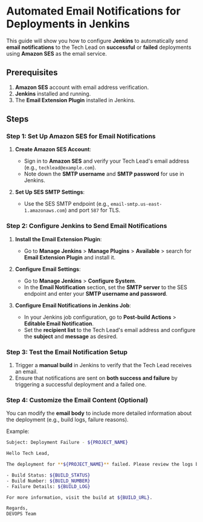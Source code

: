 # Automated Email Notifications for Deployments in Jenkins

This guide will show you how to configure **Jenkins** to automatically send **email notifications** to the Tech Lead on **successful** or **failed** deployments using **Amazon SES** as the email service.

## Prerequisites

1. **Amazon SES** account with email address verification.
2. **Jenkins** installed and running.
3. The **Email Extension Plugin** installed in Jenkins.

## Steps

### Step 1: Set Up Amazon SES for Email Notifications

1. **Create Amazon SES Account**:
   - Sign in to **Amazon SES** and verify your Tech Lead's email address (e.g., `techlead@example.com`).
   - Note down the **SMTP username** and **SMTP password** for use in Jenkins.

2. **Set Up SES SMTP Settings**:
   - Use the SES SMTP endpoint (e.g., `email-smtp.us-east-1.amazonaws.com`) and port `587` for TLS.

### Step 2: Configure Jenkins to Send Email Notifications

1. **Install the Email Extension Plugin**:
   - Go to **Manage Jenkins** > **Manage Plugins** > **Available** > search for **Email Extension Plugin** and install it.

2. **Configure Email Settings**:
   - Go to **Manage Jenkins** > **Configure System**.
   - In the **Email Notification** section, set the **SMTP server** to the SES endpoint and enter your **SMTP username and password**.

3. **Configure Email Notifications in Jenkins Job**:
   - In your Jenkins job configuration, go to **Post-build Actions** > **Editable Email Notification**.
   - Set the **recipient list** to the Tech Lead's email address and configure the **subject** and **message** as desired.

### Step 3: Test the Email Notification Setup

1. Trigger a **manual build** in Jenkins to verify that the Tech Lead receives an email.
2. Ensure that notifications are sent on **both success and failure** by triggering a successful deployment and a failed one.

### Step 4: Customize the Email Content (Optional)

You can modify the **email body** to include more detailed information about the deployment (e.g., build logs, failure reasons).

Example:
```bash
Subject: Deployment Failure - ${PROJECT_NAME}

Hello Tech Lead,

The deployment for **${PROJECT_NAME}** failed. Please review the logs below:

- Build Status: ${BUILD_STATUS}
- Build Number: ${BUILD_NUMBER}
- Failure Details: ${BUILD_LOG}

For more information, visit the build at ${BUILD_URL}.

Regards,
DEVOPS Team
